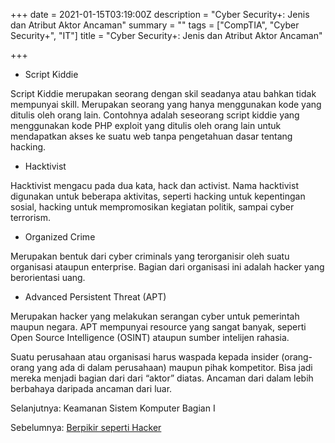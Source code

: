 +++
date = 2021-01-15T03:19:00Z
description = "Cyber Security+: Jenis dan Atribut Aktor Ancaman"
summary = ""
tags = ["CompTIA", "Cyber Security+", "IT"]
title = "Cyber Security+: Jenis dan Atribut Aktor Ancaman"

+++
* Script Kiddie

Script Kiddie merupakan seorang dengan skil seadanya atau bahkan tidak mempunyai skill. Merupakan seorang yang hanya menggunakan kode yang ditulis oleh orang lain. Contohnya adalah seseorang script kiddie yang menggunakan kode PHP exploit yang ditulis oleh orang lain untuk mendapatkan akses ke suatu web tanpa pengetahuan dasar tentang hacking.

* Hacktivist

Hacktivist mengacu pada dua kata, hack dan activist. Nama hacktivist digunakan untuk beberapa aktivitas, seperti hacking untuk kepentingan sosial, hacking untuk mempromosikan kegiatan politik, sampai cyber terrorism.

* Organized Crime

Merupakan bentuk dari cyber criminals yang terorganisir oleh suatu organisasi ataupun enterprise. Bagian dari organisasi ini adalah hacker yang berorientasi uang.

* Advanced Persistent Threat (APT)

Merupakan hacker yang melakukan serangan cyber untuk pemerintah maupun negara. APT mempunyai resource yang sangat banyak, seperti Open Source Intelligence (OSINT) ataupun sumber intelijen rahasia.

Suatu perusahaan atau organisasi harus waspada kepada insider (orang-orang yang ada di dalam perusahaan) maupun pihak kompetitor. Bisa jadi mereka menjadi bagian dari dari “aktor” diatas. Ancaman dari dalam lebih berbahaya daripada ancaman dari luar.

Selanjutnya: Keamanan Sistem Komputer Bagian I

Sebelumnya: [Berpikir seperti Hacker](https://hanivan.github.io/blog/modules/comptia-cyber-security+/pengenalan-tentang-keamanan/cyber-security-berpikir-seperti-hacker/ "Berpikir seperti Hacker")